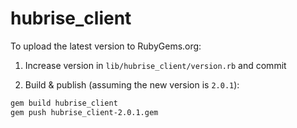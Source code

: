 # hubrise_client

To upload the latest version to RubyGems.org:

1. Increase version in `lib/hubrise_client/version.rb` and commit

2. Build & publish (assuming the new version is `2.0.1`):

```bash
gem build hubrise_client
gem push hubrise_client-2.0.1.gem
``` 
